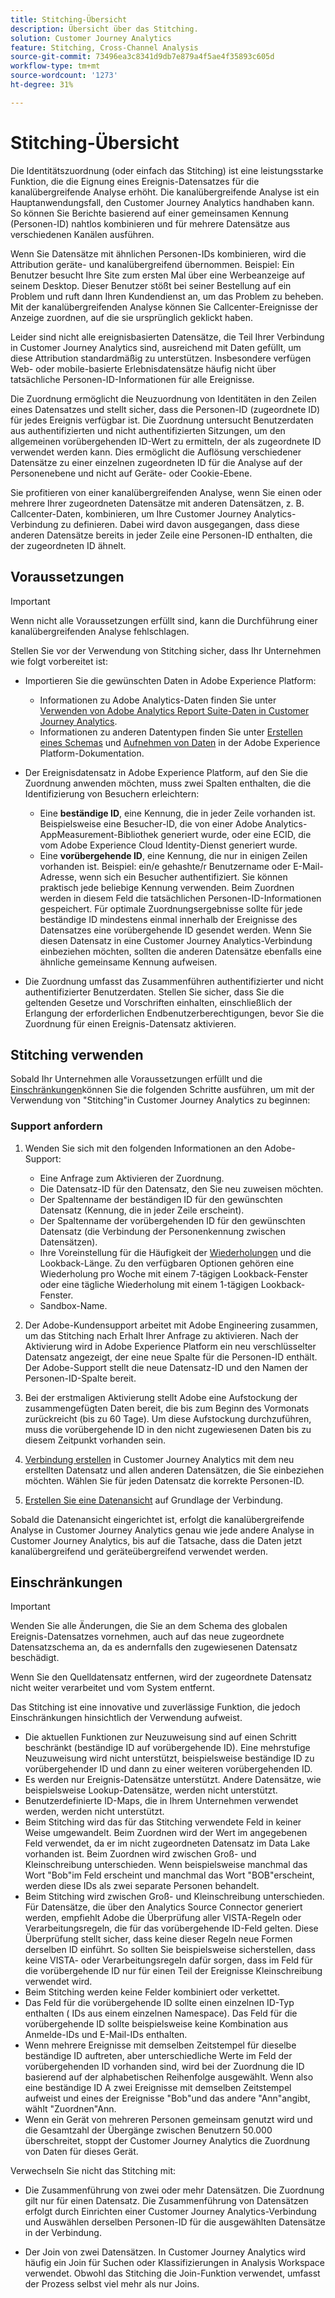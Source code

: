 ```yaml
---
title: Stitching-Übersicht
description: Übersicht über das Stitching.
solution: Customer Journey Analytics
feature: Stitching, Cross-Channel Analysis
source-git-commit: 73496ea3c8341d9db7e879a4f5ae4f35893c605d
workflow-type: tm+mt
source-wordcount: '1273'
ht-degree: 31%

---
```


# Stitching-Übersicht

Die Identitätszuordnung (oder einfach das Stitching) ist eine leistungsstarke Funktion, die die Eignung eines Ereignis-Datensatzes für die kanalübergreifende Analyse erhöht. Die kanalübergreifende Analyse ist ein Hauptanwendungsfall, den Customer Journey Analytics handhaben kann. So können Sie Berichte basierend auf einer gemeinsamen Kennung (Personen-ID) nahtlos kombinieren und für mehrere Datensätze aus verschiedenen Kanälen ausführen.

Wenn Sie Datensätze mit ähnlichen Personen-IDs kombinieren, wird die Attribution geräte- und kanalübergreifend übernommen. Beispiel: Ein Benutzer besucht Ihre Site zum ersten Mal über eine Werbeanzeige auf seinem Desktop. Dieser Benutzer stößt bei seiner Bestellung auf ein Problem und ruft dann Ihren Kundendienst an, um das Problem zu beheben. Mit der kanalübergreifenden Analyse können Sie Callcenter-Ereignisse der Anzeige zuordnen, auf die sie ursprünglich geklickt haben.

Leider sind nicht alle ereignisbasierten Datensätze, die Teil Ihrer Verbindung in Customer Journey Analytics sind, ausreichend mit Daten gefüllt, um diese Attribution standardmäßig zu unterstützen. Insbesondere verfügen Web- oder mobile-basierte Erlebnisdatensätze häufig nicht über tatsächliche Personen-ID-Informationen für alle Ereignisse.

Die Zuordnung ermöglicht die Neuzuordnung von Identitäten in den Zeilen eines Datensatzes und stellt sicher, dass die Personen-ID (zugeordnete ID) für jedes Ereignis verfügbar ist. Die Zuordnung untersucht Benutzerdaten aus authentifizierten und nicht authentifizierten Sitzungen, um den allgemeinen vorübergehenden ID-Wert zu ermitteln, der als zugeordnete ID verwendet werden kann. Dies ermöglicht die Auflösung verschiedener Datensätze zu einer einzelnen zugeordneten ID für die Analyse auf der Personenebene und nicht auf Geräte- oder Cookie-Ebene.

Sie profitieren von einer kanalübergreifenden Analyse, wenn Sie einen oder mehrere Ihrer zugeordneten Datensätze mit anderen Datensätzen, z. B. Callcenter-Daten, kombinieren, um Ihre Customer Journey Analytics-Verbindung zu definieren. Dabei wird davon ausgegangen, dass diese anderen Datensätze bereits in jeder Zeile eine Personen-ID enthalten, die der zugeordneten ID ähnelt.


## Voraussetzungen 

>[!IMPORTANT]
>
>Wenn nicht alle Voraussetzungen erfüllt sind, kann die Durchführung einer kanalübergreifenden Analyse fehlschlagen.

Stellen Sie vor der Verwendung von Stitching sicher, dass Ihr Unternehmen wie folgt vorbereitet ist:

* Importieren Sie die gewünschten Daten in Adobe Experience Platform:

   * Informationen zu Adobe Analytics-Daten finden Sie unter [Verwenden von Adobe Analytics Report Suite-Daten in Customer Journey Analytics](/help/getting-started/aa-vs-cja/aa-data-in-cja.md).
   * Informationen zu anderen Datentypen finden Sie unter [Erstellen eines Schemas](https://experienceleague.adobe.com/docs/experience-platform/xdm/tutorials/create-schema-ui.html?lang=de) und [Aufnehmen von Daten](https://experienceleague.adobe.com/docs/experience-platform/ingestion/home.html?lang=de) in der Adobe Experience Platform-Dokumentation.

* Der Ereignisdatensatz in Adobe Experience Platform, auf den Sie die Zuordnung anwenden möchten, muss zwei Spalten enthalten, die die Identifizierung von Besuchern erleichtern:

   * Eine **beständige ID**, eine Kennung, die in jeder Zeile vorhanden ist. Beispielsweise eine Besucher-ID, die von einer Adobe Analytics-AppMeasurement-Bibliothek generiert wurde, oder eine ECID, die vom Adobe Experience Cloud Identity-Dienst generiert wurde.
   * Eine **vorübergehende ID**, eine Kennung, die nur in einigen Zeilen vorhanden ist. Beispiel: ein/e gehashte/r Benutzername oder E-Mail-Adresse, wenn sich ein Besucher authentifiziert. Sie können praktisch jede beliebige Kennung verwenden. Beim Zuordnen werden in diesem Feld die tatsächlichen Personen-ID-Informationen gespeichert. Für optimale Zuordnungsergebnisse sollte für jede beständige ID mindestens einmal innerhalb der Ereignisse des Datensatzes eine vorübergehende ID gesendet werden.
Wenn Sie diesen Datensatz in eine Customer Journey Analytics-Verbindung einbeziehen möchten, sollten die anderen Datensätze ebenfalls eine ähnliche gemeinsame Kennung aufweisen.

* Die Zuordnung umfasst das Zusammenführen authentifizierter und nicht authentifizierter Benutzerdaten. Stellen Sie sicher, dass Sie die geltenden Gesetze und Vorschriften einhalten, einschließlich der Erlangung der erforderlichen Endbenutzerberechtigungen, bevor Sie die Zuordnung für einen Ereignis-Datensatz aktivieren.


## Stitching verwenden

Sobald Ihr Unternehmen alle Voraussetzungen erfüllt und die [Einschränkungen](#limitations)können Sie die folgenden Schritte ausführen, um mit der Verwendung von &quot;Stitching&quot;in Customer Journey Analytics zu beginnen:

### Support anfordern

1. Wenden Sie sich mit den folgenden Informationen an den Adobe-Support:

   * Eine Anfrage zum Aktivieren der Zuordnung.
   * Die Datensatz-ID für den Datensatz, den Sie neu zuweisen möchten.
   * Der Spaltenname der beständigen ID für den gewünschten Datensatz (Kennung, die in jeder Zeile erscheint).
   * Der Spaltenname der vorübergehenden ID für den gewünschten Datensatz (die Verbindung der Personenkennung zwischen Datensätzen).
   * Ihre Voreinstellung für die Häufigkeit der [Wiederholungen](explained.md) und die Lookback-Länge. Zu den verfügbaren Optionen gehören eine Wiederholung pro Woche mit einem 7-tägigen Lookback-Fenster oder eine tägliche Wiederholung mit einem 1-tägigen Lookback-Fenster.
   * Sandbox-Name.


2. Der Adobe-Kundensupport arbeitet mit Adobe Engineering zusammen, um das Stitching nach Erhalt Ihrer Anfrage zu aktivieren. Nach der Aktivierung wird in Adobe Experience Platform ein neu verschlüsselter Datensatz angezeigt, der eine neue Spalte für die Personen-ID enthält. Der Adobe-Support stellt die neue Datensatz-ID und den Namen der Personen-ID-Spalte bereit.

3. Bei der erstmaligen Aktivierung stellt Adobe eine Aufstockung der zusammengefügten Daten bereit, die bis zum Beginn des Vormonats zurückreicht (bis zu 60 Tage). Um diese Aufstockung durchzuführen, muss die vorübergehende ID in den nicht zugewiesenen Daten bis zu diesem Zeitpunkt vorhanden sein.

4. [Verbindung erstellen](/help/connections/create-connection.md) in Customer Journey Analytics mit dem neu erstellten Datensatz und allen anderen Datensätzen, die Sie einbeziehen möchten. Wählen Sie für jeden Datensatz die korrekte Personen-ID.

5. [Erstellen Sie eine Datenansicht](/help/data-views/create-dataview.md) auf Grundlage der Verbindung.

<!-- To do: Paragraph on backfill once product and marketing determine the best way forward. -->

Sobald die Datenansicht eingerichtet ist, erfolgt die kanalübergreifende Analyse in Customer Journey Analytics genau wie jede andere Analyse in Customer Journey Analytics, bis auf die Tatsache, dass die Daten jetzt kanalübergreifend und geräteübergreifend verwendet werden.

<!-- Uncomment once stitching UI is available (for limited testing)..

### Do It Yourself

|Positive|[!BADGE New Feature]{type=Positive before-title="false"}|

{{release-limited-testing-section}}

Alternatively, you can set up and use stitching through the Customer Journey Analytics user interface:

1. Go to the [Create and manage stitched datasets](stitching-ui.md) and follow steps to rekey your dataset.

2. [Create a connection](/help/connections/create-connection.md) in Customer Journey Analytics using the newly generated dataset and any other datasets that you want to include. Choose the correct person ID for each dataset.

3. [Create a connection](/help/connections/create-connection.md) in Customer Journey Analytics using the newly generated dataset and any other datasets that you want to include. Choose the correct person ID for each dataset.
   
4. [Create a data view](/help/data-views/create-dataview.md) based on the connection.

Once the data view is set up, the cross-channel analysis in Customer Journey Analytics is just like any other analysis in Customer Journey Analytics, except now the data operates across channels and devices.

-->


## Einschränkungen

>[!IMPORTANT]
>
>Wenden Sie alle Änderungen, die Sie an dem Schema des globalen Ereignis-Datensatzes vornehmen, auch auf das neue zugeordnete Datensatzschema an, da es andernfalls den zugewiesenen Datensatz beschädigt.
>
>Wenn Sie den Quelldatensatz entfernen, wird der zugeordnete Datensatz nicht weiter verarbeitet und vom System entfernt.

Das Stitching ist eine innovative und zuverlässige Funktion, die jedoch Einschränkungen hinsichtlich der Verwendung aufweist.

* Die aktuellen Funktionen zur Neuzuweisung sind auf einen Schritt beschränkt (beständige ID auf vorübergehende ID). Eine mehrstufige Neuzuweisung wird nicht unterstützt, beispielsweise beständige ID zu vorübergehender ID und dann zu einer weiteren vorübergehenden ID.
* Es werden nur Ereignis-Datensätze unterstützt. Andere Datensätze, wie beispielsweise Lookup-Datensätze, werden nicht unterstützt.
* Benutzerdefinierte ID-Maps, die in Ihrem Unternehmen verwendet werden, werden nicht unterstützt.
* Beim Stitching wird das für das Stitching verwendete Feld in keiner Weise umgewandelt. Beim Zuordnen wird der Wert im angegebenen Feld verwendet, da er im nicht zugeordneten Datensatz im Data Lake vorhanden ist. Beim Zuordnen wird zwischen Groß- und Kleinschreibung unterschieden. Wenn beispielsweise manchmal das Wort &quot;Bob&quot;im Feld erscheint und manchmal das Wort &quot;BOB&quot;erscheint, werden diese IDs als zwei separate Personen behandelt.
* Beim Stitching wird zwischen Groß- und Kleinschreibung unterschieden. Für Datensätze, die über den Analytics Source Connector generiert werden, empfiehlt Adobe die Überprüfung aller VISTA-Regeln oder Verarbeitungsregeln, die für das vorübergehende ID-Feld gelten. Diese Überprüfung stellt sicher, dass keine dieser Regeln neue Formen derselben ID einführt. So sollten Sie beispielsweise sicherstellen, dass keine VISTA- oder Verarbeitungsregeln dafür sorgen, dass im Feld für die vorübergehende ID nur für einen Teil der Ereignisse Kleinschreibung verwendet wird.
* Beim Stitching werden keine Felder kombiniert oder verkettet.
* Das Feld für die vorübergehende ID sollte einen einzelnen ID-Typ enthalten ( IDs aus einem einzelnen Namespace). Das Feld für die vorübergehende ID sollte beispielsweise keine Kombination aus Anmelde-IDs und E-Mail-IDs enthalten.
* Wenn mehrere Ereignisse mit demselben Zeitstempel für dieselbe beständige ID auftreten, aber unterschiedliche Werte im Feld der vorübergehenden ID vorhanden sind, wird bei der Zuordnung die ID basierend auf der alphabetischen Reihenfolge ausgewählt. Wenn also eine beständige ID A zwei Ereignisse mit demselben Zeitstempel aufweist und eines der Ereignisse &quot;Bob&quot;und das andere &quot;Ann&quot;angibt, wählt &quot;Zuordnen&quot;Ann.
* Wenn ein Gerät von mehreren Personen gemeinsam genutzt wird und die Gesamtzahl der Übergänge zwischen Benutzern 50.000 überschreitet, stoppt der Customer Journey Analytics die Zuordnung von Daten für dieses Gerät.

Verwechseln Sie nicht das Stitching mit:

* Die Zusammenführung von zwei oder mehr Datensätzen. Die Zuordnung gilt nur für einen Datensatz. Die Zusammenführung von Datensätzen erfolgt durch Einrichten einer Customer Journey Analytics-Verbindung und Auswählen derselben Personen-ID für die ausgewählten Datensätze in der Verbindung.

* Der Join von zwei Datensätzen. In Customer Journey Analytics wird häufig ein Join für Suchen oder Klassifizierungen in Analysis Workspace verwendet. Obwohl das Stitching die Join-Funktion verwendet, umfasst der Prozess selbst viel mehr als nur Joins.

